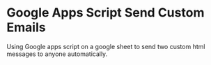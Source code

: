 # Google Apps Script Send Custom Emails

Using Google apps script on a google sheet to send two custom html messages to anyone automatically.
